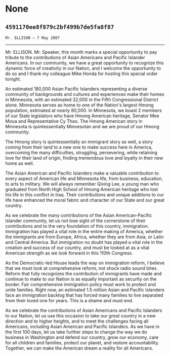 # None
## `4591170ee8f879c2bf499b7de5fa8f87`
`Mr. ELLISON — 7 May 2007`

---


Mr. ELLISON. Mr. Speaker, this month marks a special opportunity to 
pay tribute to the contributions of Asian Americans and Pacific 
Islander Americans. In our community, we have a great opportunity to 
recognize this dynamic force of creativity in our Nation, and I welcome 
the opportunity to do so and I thank my colleague Mike Honda for 
hosting this special order tonight.

An estimated 180,000 Asian Pacific Islanders representing a diverse 
community of backgrounds and cultures and experiences make their homes 
in Minnesota, with an estimated 32,000 in the Fifth Congressional 
District alone. Minnesota serves as home to one of the Nation's largest 
Hmong population, estimated at nearly 80,000. In Minnesota, we boast 2 
members of our State legislators who have Hmong American heritage, 
Senator Mee Moua and Representative Cy Thao. The Hmong American story 
in Minnesota is quintessentially Minnesotan and we are proud of our 
Hmong community.

The Hmong story is quintessentially an immigrant story as well, a 
story coming from their land to a new one to make success here in 
America, overcoming the many difficulties, struggling, persevering, 
while retaining love for their land of origin, finding tremendous love 
and loyalty in their new home as well.

The Asian American and Pacific Islanders make a valuable contribution 
to every aspect of American life and Minnesota life, from business, 
education, to arts to military. We will always remember Qixing Lee, a 
young man who graduated from North High School of Hmong American 
heritage who lost his life in this conflict in Iraq. Their 
contributions and unique additions to our life have enhanced the moral 
fabric and character of our State and our great country.

As we celebrate the many contributions of the Asian American-Pacific 
Islander community, let us not lose sight of the cornerstone of their 
contributions and to the very foundation of this country, immigration. 
Immigration has played a vital role in the entire making of America, 
whether the immigrants are from Europe, Africa, whether they are from 
Asia, or Latin and Central America. But immigration no doubt has played 
a vital role in the creation and success of our country, and must be 
looked at as a vital American strength as we look forward in this 110th 
Congress.

As the Democratic-led House leads the way on immigration reform, I 
believe that we must look at comprehensive reform, not shock radio 
sound bites. Reform that fully recognizes the contribution of 
immigrants have made and continue to make to our Nation is as equally 
important as security on the border. Fair comprehensive immigration 
policy must work to protect and unite families. Right now, an estimated 
1.5 million Asian and Pacific Islanders face an immigration backlog 
that has forced many families to live separated from their loved one 
for years. This is a shame and must end.

As we celebrate the contributions of Asian Americans and Pacific 
Islanders to our Nation, let us use this occasion to take our great 
country in a new direction and to higher heights, and to meet the 
challenges facing all Americans, including Asian American and Pacific 
Islanders. As we have in the first 100 days, let us take further steps 
to change the way we do business in Washington and defend our country, 
grow our economy, care for all children and families, protect our 
planet, and restore accountability. Together, we can make the American 
dream a reality for all Americans.

